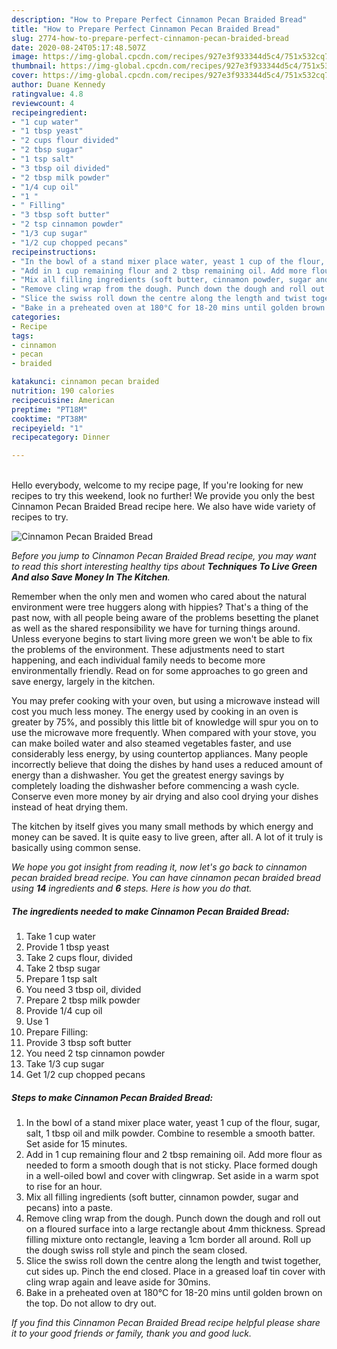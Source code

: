 ```yaml
---
description: "How to Prepare Perfect Cinnamon Pecan Braided Bread"
title: "How to Prepare Perfect Cinnamon Pecan Braided Bread"
slug: 2774-how-to-prepare-perfect-cinnamon-pecan-braided-bread
date: 2020-08-24T05:17:48.507Z
image: https://img-global.cpcdn.com/recipes/927e3f933344d5c4/751x532cq70/cinnamon-pecan-braided-bread-recipe-main-photo.jpg
thumbnail: https://img-global.cpcdn.com/recipes/927e3f933344d5c4/751x532cq70/cinnamon-pecan-braided-bread-recipe-main-photo.jpg
cover: https://img-global.cpcdn.com/recipes/927e3f933344d5c4/751x532cq70/cinnamon-pecan-braided-bread-recipe-main-photo.jpg
author: Duane Kennedy
ratingvalue: 4.8
reviewcount: 4
recipeingredient:
- "1 cup water"
- "1 tbsp yeast"
- "2 cups flour divided"
- "2 tbsp sugar"
- "1 tsp salt"
- "3 tbsp oil divided"
- "2 tbsp milk powder"
- "1/4 cup oil"
- "1 "
- " Filling"
- "3 tbsp soft butter"
- "2 tsp cinnamon powder"
- "1/3 cup sugar"
- "1/2 cup chopped pecans"
recipeinstructions:
- "In the bowl of a stand mixer place water, yeast 1 cup of the flour, sugar, salt, 1 tbsp oil and milk powder. Combine to resemble a smooth batter. Set aside for 15 minutes."
- "Add in 1 cup remaining flour and 2 tbsp remaining oil. Add more flour as needed to form a smooth dough that is not sticky. Place formed dough in a well-oiled bowl and cover with clingwrap. Set aside in a warm spot to rise for an hour."
- "Mix all filling ingredients (soft butter, cinnamon powder, sugar and pecans) into a paste."
- "Remove cling wrap from the dough. Punch down the dough and roll out on a floured surface into a large rectangle about 4mm thickness. Spread filling mixture onto rectangle, leaving a 1cm border all around. Roll up the dough swiss roll style and pinch the seam closed."
- "Slice the swiss roll down the centre along the length and twist together, cut sides up. Pinch the end closed. Place in a greased loaf tin cover with cling wrap again and leave aside for 30mins."
- "Bake in a preheated oven at 180°C for 18-20 mins until golden brown on the top. Do not allow to dry out."
categories:
- Recipe
tags:
- cinnamon
- pecan
- braided

katakunci: cinnamon pecan braided 
nutrition: 190 calories
recipecuisine: American
preptime: "PT18M"
cooktime: "PT38M"
recipeyield: "1"
recipecategory: Dinner

---
```

<br>
Hello everybody, welcome to my recipe page, If you're looking for new recipes to try this weekend, look no further! We provide you only the best Cinnamon Pecan Braided Bread recipe here. We also have wide variety of recipes to try.
<br>


![Cinnamon Pecan Braided Bread](https://img-global.cpcdn.com/recipes/927e3f933344d5c4/751x532cq70/cinnamon-pecan-braided-bread-recipe-main-photo.jpg)

<i>Before you jump to Cinnamon Pecan Braided Bread recipe, you may want to read this short interesting healthy tips about 
<strong>Techniques To Live Green And also Save Money In The Kitchen</strong>.</i>
</br>

Remember when the only men and women who cared about the natural environment were tree huggers along with hippies? That's a thing of the past now, with all people being aware of the problems besetting the planet as well as the shared responsibility we have for turning things around. Unless everyone begins to start living more green we won't be able to fix the problems of the environment. These adjustments need to start happening, and each individual family needs to become more environmentally friendly. Read on for some approaches to go green and save energy, largely in the kitchen.

You may prefer cooking with your oven, but using a microwave instead will cost you much less money. The energy used by cooking in an oven is greater by 75%, and possibly this little bit of knowledge will spur you on to use the microwave more frequently. When compared with your stove, you can make boiled water and also steamed vegetables faster, and use considerably less energy, by using countertop appliances. Many people incorrectly believe that doing the dishes by hand uses a reduced amount of energy than a dishwasher. You get the greatest energy savings by completely loading the dishwasher before commencing a wash cycle. Conserve even more money by air drying and also cool drying your dishes instead of heat drying them.

The kitchen by itself gives you many small methods by which energy and money can be saved. It is quite easy to live green, after all. A lot of it truly is basically using common sense.


<i>We hope you got insight from reading it, now let's go back to cinnamon pecan braided bread recipe. You can have cinnamon pecan braided bread using <strong>14</strong> ingredients and <strong>6</strong> steps. Here is how you do that.
</i>

##### The ingredients needed to make Cinnamon Pecan Braided Bread:

1. Take 1 cup water
1. Provide 1 tbsp yeast
1. Take 2 cups flour, divided
1. Take 2 tbsp sugar
1. Prepare 1 tsp salt
1. You need 3 tbsp oil, divided
1. Prepare 2 tbsp milk powder
1. Provide 1/4 cup oil
1. Use 1 
1. Prepare  Filling:
1. Provide 3 tbsp soft butter
1. You need 2 tsp cinnamon powder
1. Take 1/3 cup sugar
1. Get 1/2 cup chopped pecans


##### Steps to make Cinnamon Pecan Braided Bread:

1. In the bowl of a stand mixer place water, yeast 1 cup of the flour, sugar, salt, 1 tbsp oil and milk powder. Combine to resemble a smooth batter. Set aside for 15 minutes.
1. Add in 1 cup remaining flour and 2 tbsp remaining oil. Add more flour as needed to form a smooth dough that is not sticky. Place formed dough in a well-oiled bowl and cover with clingwrap. Set aside in a warm spot to rise for an hour.
1. Mix all filling ingredients (soft butter, cinnamon powder, sugar and pecans) into a paste.
1. Remove cling wrap from the dough. Punch down the dough and roll out on a floured surface into a large rectangle about 4mm thickness. Spread filling mixture onto rectangle, leaving a 1cm border all around. Roll up the dough swiss roll style and pinch the seam closed.
1. Slice the swiss roll down the centre along the length and twist together, cut sides up. Pinch the end closed. Place in a greased loaf tin cover with cling wrap again and leave aside for 30mins.
1. Bake in a preheated oven at 180°C for 18-20 mins until golden brown on the top. Do not allow to dry out.


<i>If you find this Cinnamon Pecan Braided Bread recipe helpful please share it to your good friends or family, thank you and good luck.</i>
